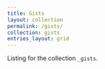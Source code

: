 ```yaml
---
title: Gists
layout: collection
permalink: /gists/
collection: gists
entries_layout: grid
---
```


Listing for the collection `_gists`.
